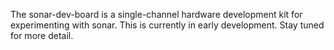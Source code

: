 The sonar-dev-board is a single-channel hardware development kit for experimenting with sonar.
This is currently in early development. Stay tuned for more detail.
